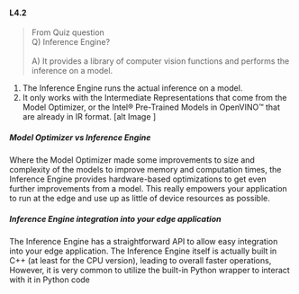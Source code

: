 #### L4.2

>From Quiz question </br>
Q) Inference Engine?  </br>  
A) It provides a library of computer vision functions and performs the inference on a model.


1. The Inference Engine runs the actual inference on a model.
2. It only works with the Intermediate Representations that come from the Model Optimizer, or the Intel® Pre-Trained Models in OpenVINO™ that are already in IR format.
[alt Image ]

##### Model Optimizer vs Inference Engine
Where the Model Optimizer made some improvements to size and complexity of the models to improve memory and computation times, the Inference Engine provides hardware-based optimizations to get even further improvements from a model.
This really empowers your application to run at the edge and use up as little of device resources as possible.

##### Inference Engine integration into your edge application
The Inference Engine has a straightforward API to allow easy integration into your edge application. The Inference Engine itself is actually built in C++ (at least for the CPU version), leading to overall faster operations, 
However, it is very common to utilize the built-in Python wrapper to interact with it in Python code
